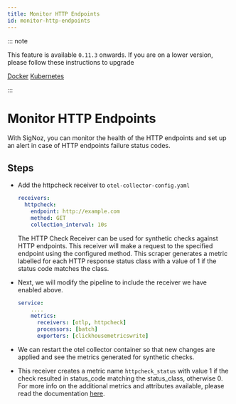 ```yaml
---
title: Monitor HTTP Endpoints
id: monitor-http-endpoints
---
```


::: note

This feature is available `0.11.3` onwards. If you are on a lower version, please follow these instructions to upgrade

[Docker](/docs/operate/docker-standalone/#upgrade)
[Kubernetes](/docs/operate/kubernetes/#upgrade)

:::

# Monitor HTTP Endpoints

With SigNoz, you can monitor the health of the HTTP endpoints and set up an alert in case of HTTP endpoints failure status codes.

## Steps

* Add the httpcheck receiver to `otel-collector-config.yaml` 
  ```yaml {2-10}
  receivers:
    httpcheck:
      endpoint: http://example.com
      method: GET
      collection_interval: 10s
  ```
  The HTTP Check Receiver can be used for synthetic checks against HTTP endpoints. This receiver will make a request to the specified endpoint using the configured method. This scraper generates a metric labelled for each HTTP response status class with a value of 1 if the status code matches the class.

* Next, we will modify the pipeline to include the receiver we have enabled above.
    ```yaml {4}
    service:
        ....
        metrics:
          receivers: [otlp, httpcheck]
          processors: [batch]
          exporters: [clickhousemetricswrite]
    ```

* We can restart the otel collector container so that new changes are applied and see the metrics generated for synthetic checks.

* This receiver creates a metric name `httpcheck_status` with value 1 if the check resulted in status_code matching the status_class, otherwise 0. For more info on the additional metrics and attributes available, please read the documentation [here](https://github.com/open-telemetry/opentelemetry-collector-contrib/blob/main/receiver/httpcheckreceiver/documentation.md).
